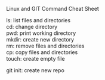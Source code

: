 Linux and GIT Command Cheat Sheet  

ls: list files and directories  
cd: change directory  
pwd: print working directory  
mkdir: create new directory  
rm: remove files and directories  
cp: copy files and directories  
touch: create empty file  

git init: create new repo  
